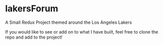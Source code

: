 # lakersForum

A Small Redux Project themed around the Los Angeles Lakers

If you would like to see or add on to what I have built, feel free to clone the repo and add to the project!


